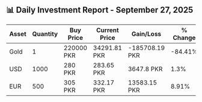 ## 📊 Daily Investment Report - September 27, 2025

| Asset | Quantity | Buy Price | Current Price | Gain/Loss | % Change |
|-------|----------|-----------|----------------|------------|----------|
| Gold | 1 | 220000 PKR | 34291.81 PKR | -185708.19 PKR | -84.41% |
| USD | 1000 | 280 PKR | 283.65 PKR | 3647.8 PKR | 1.3% |
| EUR | 500 | 305 PKR | 332.17 PKR | 13583.15 PKR | 8.91% |
